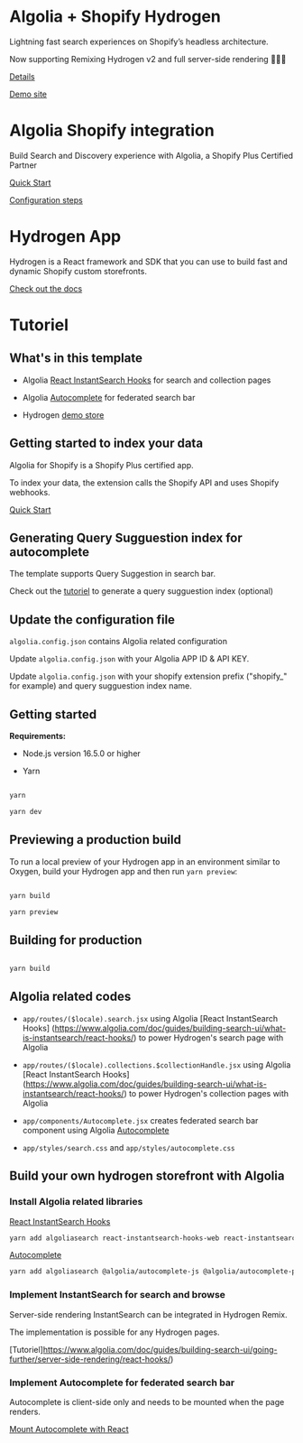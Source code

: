 
# Algolia + Shopify Hydrogen

Lightning fast search experiences on Shopify’s headless architecture.   
  
Now supporting Remixing Hydrogen v2 and full server-side rendering 🚀🚀🚀    
  
[Details](https://www.algolia.com/search-solutions/shopify/hydrogen/)   

[Demo site](https://shopify-hydrogen-algolia-36172cef840994cbdf69.o2.myshopify.dev/)   

  

# Algolia Shopify integration

Build Search and Discovery experience with Algolia, a Shopify Plus Certified Partner   
  
[Quick Start](https://www.algolia.com/doc/integration/shopify/getting-started/quick-start/)   
  
[Configuration steps](https://www.algolia.com/doc/integration/shopify/getting-started/configuration/)   

  

# Hydrogen App

Hydrogen is a React framework and SDK that you can use to build fast and dynamic Shopify custom storefronts.   
  
[Check out the docs](https://shopify.dev/custom-storefronts/hydrogen)   


# Tutoriel

## What's in this template

- Algolia [React InstantSearch Hooks](https://www.algolia.com/doc/api-reference/widgets/react-hooks/) for search and collection pages   
  
- Algolia [Autocomplete](https://www.algolia.com/doc/api-reference/widgets/react-hooks/) for federated search bar   
  
- Hydrogen [demo store](https://hydrogen.shop/)   

  

## Getting started to index your data

Algolia for Shopify is a Shopify Plus certified app.  
  
To index your data, the extension calls the Shopify API and uses Shopify webhooks.   
   
[Quick Start](https://www.algolia.com/doc/integration/shopify/getting-started/quick-start/)   

  

## Generating Query Sugguestion index for autocomplete

The template supports Query Suggestion in search bar.   
   
Check out the [tutoriel](https://www.algolia.com/doc/guides/building-search-ui/ui-and-ux-patterns/query-suggestions/how-to/creating-a-query-suggestions-index/react-hooks/) to generate a query sugguestion index (optional)   

  

## Update the configuration file
  
`algolia.config.json` contains Algolia related configuration   
   
Update `algolia.config.json` with your Algolia APP ID & API KEY.   
   
Update `algolia.config.json` with your shopify extension prefix ("shopify_" for example) and query sugguestion index name.   

## Getting started

**Requirements:**

  

- Node.js version 16.5.0 or higher

- Yarn

  

```bash

yarn

yarn dev

```

  

## Previewing a production build

  

To run a local preview of your Hydrogen app in an environment similar to Oxygen, build your Hydrogen app and then run `yarn preview`:

  

```bash

yarn build

yarn preview

```

  

## Building for production

  

```bash

yarn build

```

## Algolia related codes
  
-  `app/routes/($locale).search.jsx` using Algolia [React InstantSearch Hooks] (https://www.algolia.com/doc/guides/building-search-ui/what-is-instantsearch/react-hooks/) to power Hydrogen's search page with Algolia   
   
-  `app/routes/($locale).collections.$collectionHandle.jsx` using Algolia [React InstantSearch Hooks] (https://www.algolia.com/doc/guides/building-search-ui/what-is-instantsearch/react-hooks/) to power Hydrogen's collection pages with Algolia   
   
-  `app/components/Autocomplete.jsx` creates federated search bar component using Algolia [Autocomplete](https://www.algolia.com/doc/api-reference/widgets/react-hooks/)   
    
-  `app/styles/search.css` and `app/styles/autocomplete.css`   
   
## Build your own hydrogen storefront with Algolia
   
### Install Algolia related libraries
   
[React InstantSearch Hooks](https://www.algolia.com/doc/api-reference/widgets/react-hooks/)
      
```bash
yarn add algoliasearch react-instantsearch-hooks-web react-instantsearch-hooks-server @algolia/requester-fetch
```
   
[Autocomplete](https://www.algolia.com/doc/api-reference/widgets/react-hooks/)   

```bash
yarn add algoliasearch @algolia/autocomplete-js @algolia/autocomplete-plugin-query-suggestions @algolia/autocomplete-plugin-recent-searches
```
   
### Implement InstantSearch for search and browse
   
Server-side rendering InstantSearch can be integrated in Hydrogen Remix.   
   
The implementation is possible for any Hydrogen pages.   
   
[Tutoriel]https://www.algolia.com/doc/guides/building-search-ui/going-further/server-side-rendering/react-hooks/)   
   
### Implement Autocomplete for federated search bar
   
Autocomplete is client-side only and needs to be mounted when the page renders.   

[Mount Autocomplete with React](https://www.algolia.com/doc/ui-libraries/autocomplete/integrations/using-react/)   